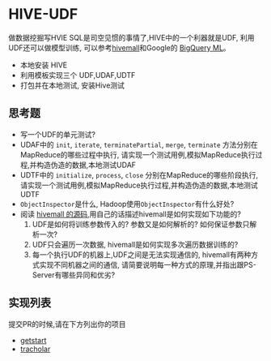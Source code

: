 # HIVE-UDF
做数据挖掘写HVIE SQL是司空见惯的事情了,HIVE中的一个利器就是UDF, 利用UDF还可以做模型训练,
可以参考[hivemall](https://github.com/apache/incubator-hivemall/)和Google的
[BigQuery ML](https://cloud.google.com/bigquery/docs/bigqueryml-intro)。

- 本地安装 HIVE
- 利用模板实现三个 UDF,UDAF,UDTF
- 打包并在本地测试, 安装Hive测试


## 思考题
- 写一个UDF的单元测试?
- UDAF中的 `init`, `iterate`, `terminatePartial`, `merge`, `terminate` 方法分别在MapReduce的哪些过程中执行, 请实现一个测试用例,模拟MapReduce执行过程,并构造伪造的数据,本地测试UDAF
- UDTF中的 `initialize`, `process`, `close` 分别在MapReduce的哪些阶段执行, 请实现一个测试用例,模拟MapReduce执行过程,并构造伪造的数据,本地测试UDTF
- `ObjectInspector`是什么, Hadoop使用`ObjectInspector`有什么好处?
- 阅读 [hivemall 的源码](https://github.com/apache/incubator-hivemall/blob/master/core/src/main/java/hivemall/classifier/GeneralClassifierUDTF.java),用自己的话描述hivemall是如何实现如下功能的?
    1. UDF是如何将训练参数传入的? 参数又是如何解析的? 如何保证参数只解析一次?
    2. UDF只会遍历一次数据, hivemall是如何实现多次遍历数据训练的?
    3. 每一个执行UDF的机器上,UDF之间是无法实现通信的, hivemall有两种方式实现不同机器之间的通信, 请简要说明每一种方式的原理,并指出跟PS-Server有哪些异同和优劣?
    
## 实现列表
提交PR的时候,请在下方列出你的项目

- [getstart](getstart/)
- [tracholar](tracholar/)